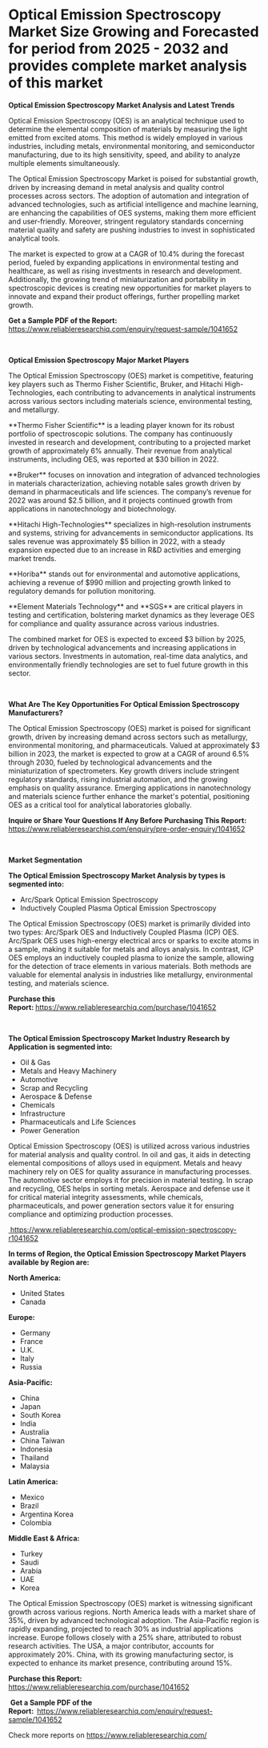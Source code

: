 <p><h1>Optical Emission Spectroscopy Market Size Growing and Forecasted for period from 2025 - 2032 and provides complete market analysis of this market</h1></p><p><strong>Optical Emission Spectroscopy Market Analysis and Latest Trends</strong></p>
<p><p>Optical Emission Spectroscopy (OES) is an analytical technique used to determine the elemental composition of materials by measuring the light emitted from excited atoms. This method is widely employed in various industries, including metals, environmental monitoring, and semiconductor manufacturing, due to its high sensitivity, speed, and ability to analyze multiple elements simultaneously.</p><p>The Optical Emission Spectroscopy Market is poised for substantial growth, driven by increasing demand in metal analysis and quality control processes across sectors. The adoption of automation and integration of advanced technologies, such as artificial intelligence and machine learning, are enhancing the capabilities of OES systems, making them more efficient and user-friendly. Moreover, stringent regulatory standards concerning material quality and safety are pushing industries to invest in sophisticated analytical tools.</p><p>The market is expected to grow at a CAGR of 10.4% during the forecast period, fueled by expanding applications in environmental testing and healthcare, as well as rising investments in research and development. Additionally, the growing trend of miniaturization and portability in spectroscopic devices is creating new opportunities for market players to innovate and expand their product offerings, further propelling market growth.</p></p>
<p><strong>Get a Sample PDF of the Report:&nbsp;</strong> <a href="https://www.reliableresearchiq.com/enquiry/request-sample/1041652?utm_campaign=1140&utm_medium=2&utm_source=Github&utm_content=ia&utm_term=16022025&utm_id=optical-emission-spectroscopy">https://www.reliableresearchiq.com/enquiry/request-sample/1041652</a></p>
<p>&nbsp;</p>
<p><strong>Optical Emission Spectroscopy Major Market Players</strong></p>
<p><p>The Optical Emission Spectroscopy (OES) market is competitive, featuring key players such as Thermo Fisher Scientific, Bruker, and Hitachi High-Technologies, each contributing to advancements in analytical instruments across various sectors including materials science, environmental testing, and metallurgy.</p><p>**Thermo Fisher Scientific** is a leading player known for its robust portfolio of spectroscopic solutions. The company has continuously invested in research and development, contributing to a projected market growth of approximately 6% annually. Their revenue from analytical instruments, including OES, was reported at $30 billion in 2022.</p><p>**Bruker** focuses on innovation and integration of advanced technologies in materials characterization, achieving notable sales growth driven by demand in pharmaceuticals and life sciences. The company’s revenue for 2022 was around $2.5 billion, and it projects continued growth from applications in nanotechnology and biotechnology.</p><p>**Hitachi High-Technologies** specializes in high-resolution instruments and systems, striving for advancements in semiconductor applications. Its sales revenue was approximately $5 billion in 2022, with a steady expansion expected due to an increase in R&D activities and emerging market trends.</p><p>**Horiba** stands out for environmental and automotive applications, achieving a revenue of $990 million and projecting growth linked to regulatory demands for pollution monitoring. </p><p>**Element Materials Technology** and **SGS** are critical players in testing and certification, bolstering market dynamics as they leverage OES for compliance and quality assurance across various industries.</p><p>The combined market for OES is expected to exceed $3 billion by 2025, driven by technological advancements and increasing applications in various sectors. Investments in automation, real-time data analytics, and environmentally friendly technologies are set to fuel future growth in this sector.</p></p>
<p>&nbsp;</p>
<p><strong>What Are The Key Opportunities For Optical Emission Spectroscopy Manufacturers?</strong></p>
<p><p>The Optical Emission Spectroscopy (OES) market is poised for significant growth, driven by increasing demand across sectors such as metallurgy, environmental monitoring, and pharmaceuticals. Valued at approximately $3 billion in 2023, the market is expected to grow at a CAGR of around 6.5% through 2030, fueled by technological advancements and the miniaturization of spectrometers. Key growth drivers include stringent regulatory standards, rising industrial automation, and the growing emphasis on quality assurance. Emerging applications in nanotechnology and materials science further enhance the market's potential, positioning OES as a critical tool for analytical laboratories globally.</p></p>
<p><strong>Inquire or Share Your Questions If Any Before Purchasing This Report:</strong> <a href="https://www.reliableresearchiq.com/enquiry/pre-order-enquiry/1041652?utm_campaign=1140&utm_medium=2&utm_source=Github&utm_content=ia&utm_term=16022025&utm_id=optical-emission-spectroscopy">https://www.reliableresearchiq.com/enquiry/pre-order-enquiry/1041652</a></p>
<p>&nbsp;</p>
<p><strong>Market Segmentation</strong></p>
<p><strong>The Optical Emission Spectroscopy Market Analysis by types is segmented into:</strong></p>
<p><ul><li>Arc/Spark Optical Emission Spectroscopy</li><li>Inductively Coupled Plasma Optical Emission Spectroscopy</li></ul></p>
<p><p>The Optical Emission Spectroscopy (OES) market is primarily divided into two types: Arc/Spark OES and Inductively Coupled Plasma (ICP) OES. Arc/Spark OES uses high-energy electrical arcs or sparks to excite atoms in a sample, making it suitable for metals and alloys analysis. In contrast, ICP OES employs an inductively coupled plasma to ionize the sample, allowing for the detection of trace elements in various materials. Both methods are valuable for elemental analysis in industries like metallurgy, environmental testing, and materials science.</p></p>
<p><strong>Purchase this Report:&nbsp;</strong><a href="https://www.reliableresearchiq.com/purchase/1041652?utm_campaign=1140&utm_medium=2&utm_source=Github&utm_content=ia&utm_term=16022025&utm_id=optical-emission-spectroscopy">https://www.reliableresearchiq.com/purchase/1041652</a></p>
<p>&nbsp;</p>
<p><strong>The Optical Emission Spectroscopy Market Industry Research by Application is segmented into:</strong></p>
<p><ul><li>Oil & Gas</li><li>Metals and Heavy Machinery</li><li>Automotive</li><li>Scrap and Recycling</li><li>Aerospace & Defense</li><li>Chemicals</li><li>Infrastructure</li><li>Pharmaceuticals and Life Sciences</li><li>Power Generation</li></ul></p>
<p><p>Optical Emission Spectroscopy (OES) is utilized across various industries for material analysis and quality control. In oil and gas, it aids in detecting elemental compositions of alloys used in equipment. Metals and heavy machinery rely on OES for quality assurance in manufacturing processes. The automotive sector employs it for precision in material testing. In scrap and recycling, OES helps in sorting metals. Aerospace and defense use it for critical material integrity assessments, while chemicals, pharmaceuticals, and power generation sectors value it for ensuring compliance and optimizing production processes.</p></p>
<p><a href="https://www.reliableresearchiq.com/optical-emission-spectroscopy-r1041652?utm_campaign=1140&utm_medium=2&utm_source=Github&utm_content=ia&utm_term=16022025&utm_id=optical-emission-spectroscopy">&nbsp;https://www.reliableresearchiq.com/optical-emission-spectroscopy-r1041652</a></p>
<p><strong>In terms of Region, the Optical Emission Spectroscopy Market Players available by Region are:</strong></p>
<p>
    <p> <strong> North America: </strong>
        <ul>
            <li>United States</li>
            <li>Canada</li>
        </ul>
        </p> 
    <p> <strong> Europe: </strong>
        <ul>
            <li>Germany</li>
            <li>France</li>
            <li>U.K.</li>
            <li>Italy</li>
            <li>Russia</li>
        </ul>
        </p> 
    <p> <strong> Asia-Pacific: </strong>
        <ul>
            <li>China</li>
            <li>Japan</li>
            <li>South Korea</li>
            <li>India</li>
            <li>Australia</li>
            <li>China Taiwan</li>
            <li>Indonesia</li>
            <li>Thailand</li>
            <li>Malaysia</li>
        </ul>
        </p> 
    <p> <strong> Latin America: </strong>
        <ul>
            <li>Mexico</li>
            <li>Brazil</li>
            <li>Argentina Korea</li>
            <li>Colombia</li>
        </ul>
        </p> 
    <p> <strong> Middle East & Africa: </strong>
        <ul>
            <li>Turkey</li>
            <li>Saudi</li>
            <li>Arabia</li>
            <li>UAE</li>
            <li>Korea</li>
        </ul>
    </p>
    </p>
<p><p>The Optical Emission Spectroscopy (OES) market is witnessing significant growth across various regions. North America leads with a market share of 35%, driven by advanced technological adoption. The Asia-Pacific region is rapidly expanding, projected to reach 30% as industrial applications increase. Europe follows closely with a 25% share, attributed to robust research activities. The USA, a major contributor, accounts for approximately 20%. China, with its growing manufacturing sector, is expected to enhance its market presence, contributing around 15%.</p></p>
<p><strong>Purchase this Report: </strong><a href="https://www.reliableresearchiq.com/purchase/1041652?utm_campaign=1140&utm_medium=2&utm_source=Github&utm_content=ia&utm_term=16022025&utm_id=optical-emission-spectroscopy">https://www.reliableresearchiq.com/purchase/1041652</a></p>
<p>&nbsp;<strong>Get a Sample PDF of the Report:&nbsp;&nbsp;</strong><a href="https://www.reliableresearchiq.com/enquiry/request-sample/1041652?utm_campaign=1140&utm_medium=2&utm_source=Github&utm_content=ia&utm_term=16022025&utm_id=optical-emission-spectroscopy">https://www.reliableresearchiq.com/enquiry/request-sample/1041652</a></p>
<p><strong></strong></p>
<p>Check more reports on <a href="https://www.reliableresearchiq.com/?utm_campaign=1140&utm_medium=2&utm_source=Github&utm_content=ia&utm_term=16022025&utm_id=optical-emission-spectroscopy">https://www.reliableresearchiq.com/</a></p>